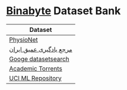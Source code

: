# [Binabyte](https://binabyte.ir/) Dataset Bank 


| Dataset | 
| --- | 
| [PhysioNet](https://physionet.org/) | 
| [مرجع یادگیری عمیق ایران](https://deeplearning.ir/%d8%af%db%8c%d8%aa%d8%a7%d8%b3%d8%aa/) | 
| [Googe datasetsearch](https://datasetsearch.research.google.com/) | 
| [Academic Torrents](https://academictorrents.com/) | 
| [UCI ML Repository](https://archive.ics.uci.edu/ml/index.php) | 

